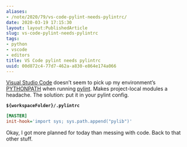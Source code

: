 ```yaml
---
aliases:
- /note/2020/79/vs-code-pylint-needs-pylintrc/
date: 2020-03-19 17:15:30
layout: layout:PublishedArticle
slug: vs-code-pylint-needs-pylintrc
tags:
- python
- vscode
- editors
title: VS Code pylint needs pylintrc
uuid: 00d872c4-77d7-462a-a830-e864e174a066
---
```


[Visual Studio Code](https://code.visualstudio.com/) doesn’t seem to
pick up my environment’s
[PYTHONPATH](https://docs.python.org/3.8/using/cmdline.html#envvar-PYTHONPATH)
when running [pylint](https://www.pylint.org/). Makes project-local
modules a headache. The solution: put it in your pylint config.

**`${workspaceFolder}/.pylintrc`**

```ini
[MASTER]
init-hook='import sys; sys.path.append("pylib")'
```

Okay, I got more planned for today than messing with code. Back to that
other stuff.